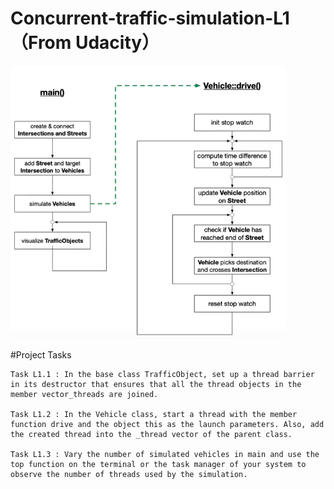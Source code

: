 # Concurrent-traffic-simulation-L1（From Udacity）
![Image](https://github.com/wadeld123/Concurrent-traffic-simulation-L1/raw/master/Image.png)

#Project Tasks

    Task L1.1 : In the base class TrafficObject, set up a thread barrier in its destructor that ensures that all the thread objects in the member vector_threads are joined.

    Task L1.2 : In the Vehicle class, start a thread with the member function drive and the object this as the launch parameters. Also, add the created thread into the _thread vector of the parent class.

    Task L1.3 : Vary the number of simulated vehicles in main and use the top function on the terminal or the task manager of your system to observe the number of threads used by the simulation.
